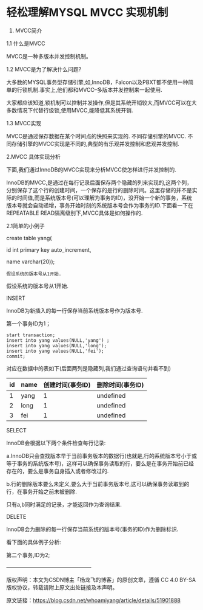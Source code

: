 # 轻松理解MYSQL MVCC 实现机制

1. MVCC简介

1.1 什么是MVCC

MVCC是一种多版本并发控制机制。

1.2 MVCC是为了解决什么问题?

大多数的MYSQL事务型存储引擎,如,InnoDB，Falcon以及PBXT都不使用一种简单的行锁机制.事实上,他们都和MVCC–多版本并发控制来一起使用.

大家都应该知道,锁机制可以控制并发操作,但是其系统开销较大,而MVCC可以在大多数情况下代替行级锁,使用MVCC,能降低其系统开销.

1.3 MVCC实现

MVCC是通过保存数据在某个时间点的快照来实现的. 不同存储引擎的MVCC. 不同存储引擎的MVCC实现是不同的,典型的有乐观并发控制和悲观并发控制.

2.MVCC 具体实现分析

下面,我们通过InnoDB的MVCC实现来分析MVCC使怎样进行并发控制的.

InnoDB的MVCC,是通过在每行记录后面保存两个隐藏的列来实现的,这两个列，分别保存了这个行的创建时间，一个保存的是行的删除时间。这里存储的并不是实际的时间值,而是系统版本号\(可以理解为事务的ID\)，没开始一个新的事务，系统版本号就会自动递增，事务开始时刻的系统版本号会作为事务的ID.下面看一下在REPEATABLE READ隔离级别下,MVCC具体是如何操作的.

2.1简单的小例子

create table yang\(

id int primary key auto\_increment,

name varchar\(20\)\);

```
假设系统的版本号从1开始.
```

假设系统的版本号从1开始.

INSERT

InnoDB为新插入的每一行保存当前系统版本号作为版本号.

第一个事务ID为1；

```
start transaction;
insert into yang values(NULL,'yang') ;
insert into yang values(NULL,'long');
insert into yang values(NULL,'fei');
commit;
```

对应在数据中的表如下\(后面两列是隐藏列,我们通过查询语句并看不到\)

| id | name | 创建时间\(事务ID\) | 删除时间\(事务ID\) |
| :--- | :--- | :--- | :--- |
| 1 | yang | 1 | undefined |
| 2 | long | 1 | undefined |
| 3 | fei | 1 | undefined |

SELECT

InnoDB会根据以下两个条件检查每行记录: 

a.InnoDB只会查找版本早于当前事务版本的数据行\(也就是,行的系统版本号小于或等于事务的系统版本号\)，这样可以确保事务读取的行，要么是在事务开始前已经存在的，要么是事务自身插入或者修改过的. 

b.行的删除版本要么未定义,要么大于当前事务版本号,这可以确保事务读取到的行，在事务开始之前未被删除. 

只有a,b同时满足的记录，才能返回作为查询结果.



DELETE

InnoDB会为删除的每一行保存当前系统的版本号\(事务的ID\)作为删除标识. 

看下面的具体例子分析: 

第二个事务,ID为2;

————————————————

版权声明：本文为CSDN博主「杨龙飞的博客」的原创文章，遵循 CC 4.0 BY-SA 版权协议，转载请附上原文出处链接及本声明。

原文链接：https://blog.csdn.net/whoamiyang/article/details/51901888

